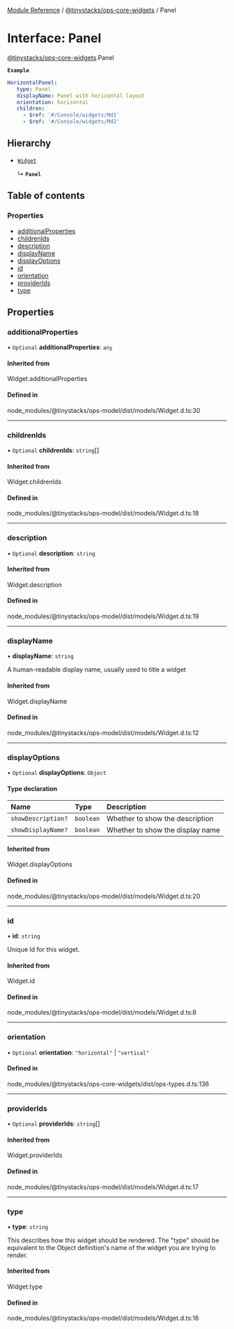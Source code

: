 [Module Reference](../modules.md) / [@tinystacks/ops-core-widgets](../modules/tinystacks_ops_core_widgets.md) / Panel

# Interface: Panel

[@tinystacks/ops-core-widgets](../modules/tinystacks_ops_core_widgets.md).Panel

**`Example`**

```yaml
HorizontalPanel:
   type: Panel
   displayName: Panel with horizontal layout
   orientation: horizontal
   children:
     - $ref: '#/Console/widgets/Md1'
     - $ref: '#/Console/widgets/Md2'
```

## Hierarchy

- [`Widget`](../modules/tinystacks_ops_model.md#widget)

  ↳ **`Panel`**

## Table of contents

### Properties

- [additionalProperties](tinystacks_ops_core_widgets.Panel.md#additionalproperties)
- [childrenIds](tinystacks_ops_core_widgets.Panel.md#childrenids)
- [description](tinystacks_ops_core_widgets.Panel.md#description)
- [displayName](tinystacks_ops_core_widgets.Panel.md#displayname)
- [displayOptions](tinystacks_ops_core_widgets.Panel.md#displayoptions)
- [id](tinystacks_ops_core_widgets.Panel.md#id)
- [orientation](tinystacks_ops_core_widgets.Panel.md#orientation)
- [providerIds](tinystacks_ops_core_widgets.Panel.md#providerids)
- [type](tinystacks_ops_core_widgets.Panel.md#type)

## Properties

### additionalProperties

• `Optional` **additionalProperties**: `any`

#### Inherited from

Widget.additionalProperties

#### Defined in

node_modules/@tinystacks/ops-model/dist/models/Widget.d.ts:30

___

### childrenIds

• `Optional` **childrenIds**: `string`[]

#### Inherited from

Widget.childrenIds

#### Defined in

node_modules/@tinystacks/ops-model/dist/models/Widget.d.ts:18

___

### description

• `Optional` **description**: `string`

#### Inherited from

Widget.description

#### Defined in

node_modules/@tinystacks/ops-model/dist/models/Widget.d.ts:19

___

### displayName

• **displayName**: `string`

A human-readable display name, usually used to title a widget

#### Inherited from

Widget.displayName

#### Defined in

node_modules/@tinystacks/ops-model/dist/models/Widget.d.ts:12

___

### displayOptions

• `Optional` **displayOptions**: `Object`

#### Type declaration

| Name | Type | Description |
| :------ | :------ | :------ |
| `showDescription?` | `boolean` | Whether to show the description |
| `showDisplayName?` | `boolean` | Whether to show the display name |

#### Inherited from

Widget.displayOptions

#### Defined in

node_modules/@tinystacks/ops-model/dist/models/Widget.d.ts:20

___

### id

• **id**: `string`

Unique Id for this widget.

#### Inherited from

Widget.id

#### Defined in

node_modules/@tinystacks/ops-model/dist/models/Widget.d.ts:8

___

### orientation

• `Optional` **orientation**: ``"horizontal"`` \| ``"vertical"``

#### Defined in

node_modules/@tinystacks/ops-core-widgets/dist/ops-types.d.ts:136

___

### providerIds

• `Optional` **providerIds**: `string`[]

#### Inherited from

Widget.providerIds

#### Defined in

node_modules/@tinystacks/ops-model/dist/models/Widget.d.ts:17

___

### type

• **type**: `string`

This describes how this widget should be rendered. The "type" should be equivalent to the Object definition's name of the widget you are trying to render.

#### Inherited from

Widget.type

#### Defined in

node_modules/@tinystacks/ops-model/dist/models/Widget.d.ts:16
